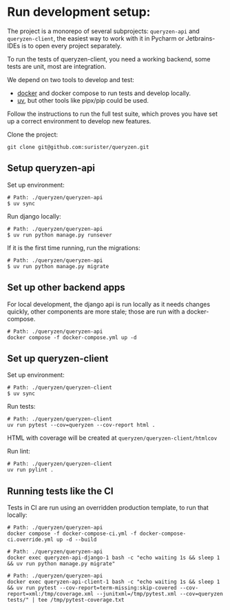 # Run development setup:
The project is a monorepo of several subprojects: `queryzen-api` and `queryzen-client`, the easiest
way to work with it in Pycharm or Jetbrains-IDEs is to open every project separately.

To run the tests of queryzen-client, you need a working backend, some tests are unit, most are
integration.

We depend on two tools to develop and test:

* [docker](https://docs.docker.com/engine/install/) and docker compose to run tests and develop locally.
* [uv](https://github.com/astral-sh/uv), but other tools like pipx/pip could be used.

Follow the instructions to run the full test suite, which proves you have set up
a correct environment to develop new features.

Clone the project:
```shell
git clone git@github.com:surister/queryzen.git
```
## Setup queryzen-api

Set up environment:
```shell
# Path: ./queryzen/queryzen-api
$ uv sync
```

Run django locally:
```shell
# Path: ./queryzen/queryzen-api
$ uv run python manage.py runsever
```

If it is the first time running, run the migrations:

```shell
# Path: ./queryzen/queryzen-api
$ uv run python manage.py migrate
```

## Set up other backend apps
For local development, the django api is run locally as it needs changes quickly,
other components are more stale; those are run with a docker-compose.

```shell
# Path: ./queryzen/queryzen-api
docker compose -f docker-compose.yml up -d
```

## Set up queryzen-client

Set up environment:
```shell
# Path: ./queryzen/queryzen-client
$ uv sync
```

Run tests:
```shell
# Path: ./queryzen/queryzen-client
uv run pytest --cov=queryzen --cov-report html .
```

HTML with coverage will be created at `queryzen/queryzen-client/htmlcov`

Run lint:

```shell
# Path: ./queryzen/queryzen-client
uv run pylint .
```

## Running tests like the CI
Tests in CI are run using an overridden production template, to run that locally:

```shell
# Path: ./queryzen/queryzen-api
docker compose -f docker-compose-ci.yml -f docker-compose-ci.override.yml up -d --build
```

```shell
# Path: ./queryzen/queryzen-api
docker exec queryzen-api-django-1 bash -c "echo waiting 1s && sleep 1 && uv run python manage.py migrate"
```

```shell
# Path: ./queryzen/queryzen-api
docker exec queryzen-api-client-1 bash -c "echo waiting 1s && sleep 1 && uv run pytest --cov-report=term-missing:skip-covered --cov-report=xml:/tmp/coverage.xml --junitxml=/tmp/pytest.xml --cov=queryzen tests/" | tee /tmp/pytest-coverage.txt
```
